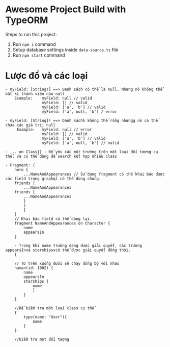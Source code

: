 # Awesome Project Build with TypeORM

Steps to run this project:

1. Run `npm i` command
2. Setup database settings inside `data-source.ts` file
3. Run `npm start` command

# Lược đồ và các loại

    - myField: [String!] ==> Danh sách có thể là null, Nhưng nó không thể bất kì thành viên nào null
        Example:    myField: null // valid
                    myField: [] // valid
                    myField: ['a', 'b'] // valid
                    myField: ['a', null, 'b'] / error

    - myField: [String]! ==> Danh sáchh không thể rỗng nhưngg nó có thể chứa các giá trij null
         Example:   myField: null // error
                    myField: [] // valid
                    myField: ['a', 'b'] // valid
                    myField: ['a', null, 'b'] // valid

    - ... on Class{} : Để yêu cầu một trường trên một loại đối tượng cụ thể. và có thể dùng để search kết hợp nhiều class

    - Fragment: {
        hero {
            ...NameAndAppearances // Sử dụng fragment có thể khai báo được các field trong graphql có thể dùng chung.
        friends {
            ...NameAndAppearances
        friends {
            ...NameAndAppearances
            }
            }
            }
        }
        // Khai báo field có thể dùng lại.
        fragment NameAndAppearances on Character {
            name
            appearsIn
        }

        - Trong khi name trường đang được giải quyết, các trường appearsInvà starshipsvcó thể được giải quyết đồng thời.
        {

        // Từ trên xuống dưới sẽ chạy đồng bộ với nhau
        human(id: 1002) {
            name
            appearsIn
            starships {
                name
                }
            }
        }

        //Để kiểm tra một loại class cụ thể
        {
            type(name: "User"){
                name
            }
        }

        //kiểm tra một đối tượng 
